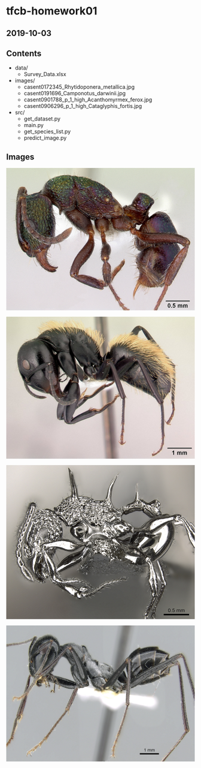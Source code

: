 # tfcb-homework01
## 2019-10-03

## Contents
* data/
	* Survey_Data.xlsx
* images/
	* casent0172345_Rhytidoponera_metallica.jpg
	* casent0191696_Camponotus_darwinii.jpg
	* casent0901788_p_1_high_Acanthomyrmex_ferox.jpg
	* casent0906296_p_1_high_Cataglyphis_fortis.jpg
* src/
	* get_dataset.py
	* main.py
	* get_species_list.py
	* predict_image.py

## Images
![Rhytidoponera metallica](/images/casent0172345_Rhytidoponera_metallica.jpg)

![Camponotus darwinii](/images/casent0191696_Camponotus_darwinii.jpg)

![Acanthomyrmex ferox](/images/casent0901788_p_1_high_Acanthomyrmex_ferox.jpg)

![Cataglyphis fortis](/images/casent0906296_p_1_high_Cataglyphis_fortis.jpg)